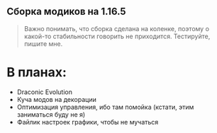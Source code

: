 ## Сборка модиков на 1.16.5 

> Важно понимать, что сборка сделана на коленке, поэтому о какой-то стабильности говорить не приходится. Тестируйте, пишите мне. 

# В планах:
- Draconic Evolution
- Куча модов на декорации
- Оптимизация управления, ибо там помойка (кстати, этим заниматься буду не я)
- Файлик настроек графики, чтобы не мучаться
